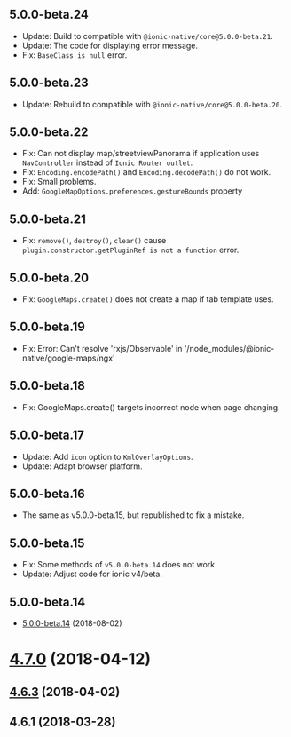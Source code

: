 ## 5.0.0-beta.24

  - Update: Build to compatible with `@ionic-native/core@5.0.0-beta.21`.
  - Update: The code for displaying error message.
  - Fix: `BaseClass is null` error.

## 5.0.0-beta.23
  - Update: Rebuild to compatible with `@ionic-native/core@5.0.0-beta.20`.

## 5.0.0-beta.22
  - Fix: Can not display map/streetviewPanorama if application uses `NavController` instead of `Ionic Router outlet`.
  - Fix: `Encoding.encodePath()` and `Encoding.decodePath()` do not work.
  - Fix: Small problems.
  - Add: `GoogleMapOptions.preferences.gestureBounds` property

## 5.0.0-beta.21
  - Fix: `remove()`, `destroy()`, `clear()` cause `plugin.constructor.getPluginRef is not a function` error.

## 5.0.0-beta.20
  - Fix: `GoogleMaps.create()` does not create a map if tab template uses.


## 5.0.0-beta.19
  - Fix: Error: Can't resolve 'rxjs/Observable' in '/node_modules/@ionic-native/google-maps/ngx'

## 5.0.0-beta.18
  - Fix: GoogleMaps.create() targets incorrect node when page changing.


## 5.0.0-beta.17
  - Update: Add `icon` option to `KmlOverlayOptions`.
  - Update: Adapt browser platform.

## 5.0.0-beta.16
  - The same as v5.0.0-beta.15, but republished to fix a mistake.

## 5.0.0-beta.15
  - Fix: Some methods of `v5.0.0-beta.14` does not work
  - Update: Adjust code for ionic v4/beta.

## 5.0.0-beta.14
  - [5.0.0-beta.14](https://github.com/ionic-team/ionic-native/compare/v4.7.0...v5.0.0-beta.14) (2018-08-02)



<a name="4.7.0"></a>
# [4.7.0](https://github.com/ionic-team/ionic-native/compare/v4.6.3...v4.7.0) (2018-04-12)



<a name="4.6.3"></a>
## [4.6.3](https://github.com/ionic-team/ionic-native/compare/v4.6.1...v4.6.3) (2018-04-02)



<a name="4.6.1"></a>
## 4.6.1 (2018-03-28)
